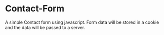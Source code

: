 # Contact-Form
A simple Contact form using javascript.
Form data will be stored in a cookie and the data will be passed to a server.
